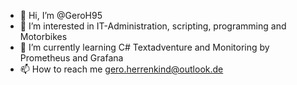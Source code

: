 - 👋 Hi, I’m @GeroH95
- 👀 I’m interested in IT-Administration, scripting, programming and Motorbikes
- 🌱 I’m currently learning C# Textadventure and Monitoring by Prometheus and Grafana
- 📫 How to reach me gero.herrenkind@outlook.de

<!---
GeroH95/GeroH95 is a ✨ special ✨ repository because its `README.md` (this file) appears on your GitHub profile.
You can click the Preview link to take a look at your changes.
--->
